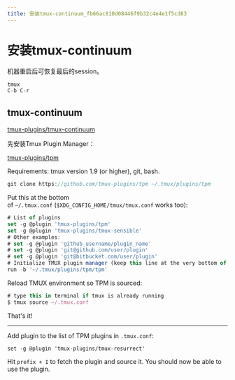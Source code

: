 ```yaml
---
title: 安装tmux-continuum_fb66ac810d08446f9b32c4e4e1f5cd83
---
```


# 安装tmux-continuum

机器重启后可恢复最后的session。

```jsx
tmux
C-b C-r
```

## tmux-continuum

[tmux-plugins/tmux-continuum](https://github.com/tmux-plugins/tmux-continuum)

先安装Tmux Plugin Manager：

[tmux-plugins/tpm](https://github.com/tmux-plugins/tpm)

Requirements: tmux version 1.9 (or higher), git, bash.

```jsx
git clone https://github.com/tmux-plugins/tpm ~/.tmux/plugins/tpm
```

Put this at the bottom of `~/.tmux.conf` (`$XDG_CONFIG_HOME/tmux/tmux.conf` works too):

```jsx
# List of plugins
set -g @plugin 'tmux-plugins/tpm'
set -g @plugin 'tmux-plugins/tmux-sensible'
# Other examples:
# set -g @plugin 'github_username/plugin_name'
# set -g @plugin 'git@github.com/user/plugin'
# set -g @plugin 'git@bitbucket.com/user/plugin'
# Initialize TMUX plugin manager (keep this line at the very bottom of tmux.conf)
run -b '~/.tmux/plugins/tpm/tpm'
```

Reload TMUX environment so TPM is sourced:

```jsx
# type this in terminal if tmux is already running
$ tmux source ~/.tmux.conf
```

That's it!

---

Add plugin to the list of TPM plugins in `.tmux.conf`:

```
set -g @plugin 'tmux-plugins/tmux-resurrect'
```

Hit `prefix + I` to fetch the plugin and source it. You should now be able to use the plugin.